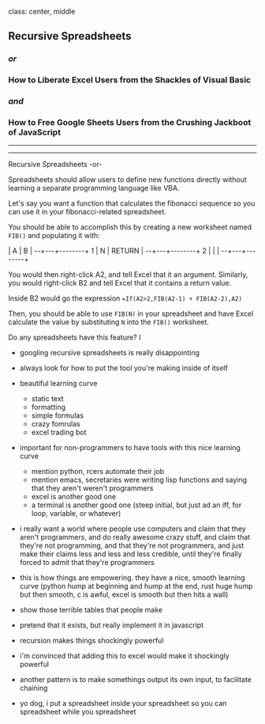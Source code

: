 class: center, middle

## Recursive Spreadsheets

### _or_

### How to Liberate Excel Users from the Shackles of Visual Basic

### _and_

### How to Free Google Sheets Users from the Crushing Jackboot of JavaScript

---

---

Recursive Spreadsheets
-or-

Spreadsheets should allow users to define new functions directly without learning a separate programming language like VBA.

Let's say you want a function that calculates the fibonacci sequence so you can use it in your fibonacci-related spreadsheet.

You should be able to accomplish this by creating a new worksheet named `FIB()` and populating it with:

  | A |    B   |
--+---+--------+
1 | N | RETURN |
--+---+--------+
2 |   |        |
--+---+--------+

You would then right-click A2, and tell Excel that it an argument. Similarly, you would right-click B2 and tell Excel that it contains a return value.

Inside B2 would go the expression `=If(A2>2,FIB(A2-1) + FIB(A2-2),A2)`

Then, you should be able to use `FIB(N)` in your spreadsheet and have Excel calculate the value by substituting `N` into the `FIB()` worksheet.

Do any spreadsheets have this feature? I 

- googling recursive spreadsheets is really disappointing

- always look for how to put the tool you're making inside of itself
- beautiful learning curve
  - static text
  - formatting
  - simple formulas
  - crazy fomrulas
  - excel trading bot
- important for non-programmers to have tools with this nice learning curve
  - mention python, rcers automate their job
  - mention emacs, secretaries were writing lisp functions and saying that they aren't weren't programmers
  - excel is another good one
  - a terminal is another good one (steep initial, but just ad an iff, for loop, variable, or whatever)

- i really want a world where people use computers and claim that they aren't programmers, and do really awesome crazy stuff, and claim that they're not programming, and that they're not programmers, and just make their claims less and less and less credible, until they're finally forced to admit that they're programmers

- this is how things are empowering. they have a nice, smooth learning curve (python hump at beginning and hump at the end, rust huge hump but then smooth, c is awful, excel is smooth but then hits a wall)

- show those terrible tables that people make

- pretend that it exists, but really implement it in javascript

- recursion makes things shockingly powerful

- i'm convinced that adding this to excel would make it shockingly powerful

- another pattern is to make somethings output its own input, to facilitate chaining

- yo dog, i put a spreadsheet inside your spreadsheet so you can spreadsheet while you spreadsheet
